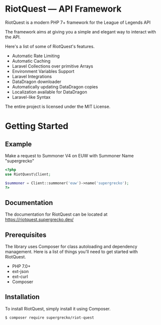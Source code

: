 # RiotQuest &mdash; API Framework

RiotQuest is a modern PHP 7+ framework for the League of Legends API

The framework aims at giving you a simple and elegant way to interact with the API.

Here's a list of some of RiotQuest's features.

- Automatic Rate Limiting
- Automatic Caching
- Laravel Collections over primitive Arrays
- Environment Variables Support
- Laravel Integrations
- DataDragon downloader
- Automatically updating DataDragon copies
- Localization available for DataDragon
- Laravel-like Syntax


The entire project is licensed under the MIT License.

# Getting Started

## Example

Make a request to Summoner V4 on EUW with Summoner Name "supergrecko"

```php
<?php
use RiotQuest\Client;

$summoner = Client::summoner('euw')->name('supergrecko');
?>
```

## Documentation

The documentation for RiotQuest can be located at https://riotquest.supergrecko.dev/


## Prerequisites

The library uses Composer for class autoloading and dependency management. Here is a list of things you'll need to get started with RiotQuest.

- PHP 7.0+
- ext-json
- ext-curl
- Composer

## Installation

To install RiotQuest, simply install it using Composer.

```bash
$ composer require supergrecko/riot-quest
```

